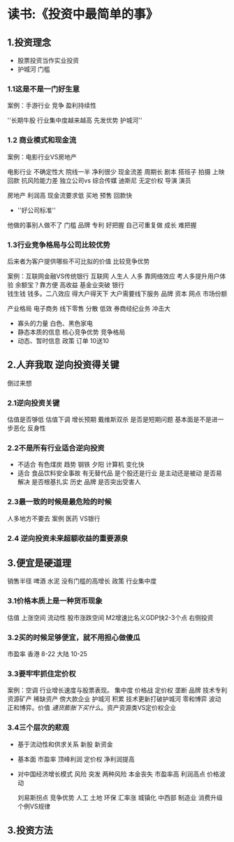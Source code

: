 # 读书:《投资中最简单的事》


## 1.投资理念

- 股票投资当作实业投资
- 护城河 门槛

### 1.1这是不是一门好生意

案例：手游行业 竞争 盈利持续性 

''长期牛股 行业集中度越来越高 先发优势 护城河''

### 1.2 商业模式和现金流

案例：电影行业VS房地产

电影行业
不确定性大 院线一半 净利很少
现金流差 周期长 剧本 搭班子 拍摄 上映 回款
抗风险能力差 独立公司vs 综合传媒 迪斯尼
无定价权 导演 演员

房地产 
利润高
现金流要求低 买地 预售 回款快

- ''好公司标准''

他做的事别人做不了 门槛 品牌 专利  好把握
自己可重复做 成长 难把握


### 1.3行业竞争格局与公司比较优势

后来者为客户提供哪些不可比拟的价值 
比较竞争优势

案例：互联网金融VS传统银行
互联网
人生人 人多 靠网络效应 考人多提升用户体验
余额宝？靠方便 高收益 基金业突破
银行   
钱生钱 钱多。二八效应 得大户得天下 大户需要线下服务 品牌 资本 网点 市场份额

产业格局
电子商务 线下零售 分散 低效
券商经纪业务 冲击大

- 寡头的力量 白色、黑色家电 
- 静态本质的信息 核心竞争优势 竞争格局
- 动态、暂时信息  政策 订单 10送10

## 2.人弃我取 逆向投资得关键

倒过来想

### 2.1逆向投资关键

估值是否够低 估值下调 增长预期 戴维斯双杀
是否是短期问题
基本面是不是进一步恶化 反身性

### 2.2不是所有行业适合逆向投资

- 不适合
有色煤炭 趋势
钢铁 夕阳
计算机 变化快
- 适合
食品饮料安全事故
有无替代品
是个股还是行业
是主动还是被动
是否易解决
是否根基扎实 历史 品牌
是否突出受害人

### 2.3最一致的时候是最危险的时候

人多地方不要去
案例 医药 VS银行

### 2.4 逆向投资未来超额收益的重要源泉

## 3.便宜是硬道理

销售半径 啤酒 水泥
没有门槛的高增长
政策 行业集中度

### 3.1价格本质上是一种货币现象

估值 上涨空间
流动性 股市涨跌空间
M2增速比名义GDP快2-3个点
右侧投资

### 3.2买的时候足够便宜，就不用担心做傻瓜

市盈率 香港 8-22
大陆 10-25

### 3.3要牢牢抓住定价权
 
 案例：空调
 行业增长速度与股票表现。 集中度 价格战
 定价权 垄断 品牌 技术专利 资源矿产 稀缺资产
 傍大款企业
 护城河 积累 技术更新打破护城河
 零和博弈  波动
 正和博弈。价值
 *通货膨胀下买什么*。资产资源类VS定价权企业
 

### 3.4三个层次的悲观

- 基于流动性和供求关系  新股 新资金
- 基本面 市盈率 顶峰利润 定价权 净利润提高
- 对中国经济增长模式
 风险 突发
    两种风险
    本金丧失 市盈率高 利润高点
    价格波动

   刘易斯拐点 竞争优势 人工 土地 环保 汇率涨
   城镇化 中西部 制造业 消费升级
个例VS规律

## 3.投资方法


